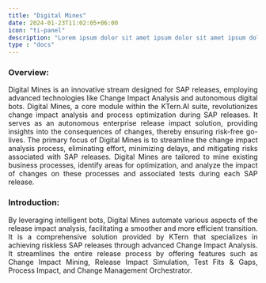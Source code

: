 ```yaml
---
title: "Digital Mines"
date: 2024-01-23T11:02:05+06:00
icon: "ti-panel"
description: "Lorem ipsum dolor sit amet ipsum dolor sit amet ipsum dolor sit amet"
type : "docs"
---
```

<div style='text-align: justify;'>

### Overview:

Digital Mines is an innovative stream designed for SAP releases, employing advanced technologies like Change Impact Analysis and autonomous digital bots. Digital Mines, a core module within the KTern.AI suite, revolutionizes change impact analysis and process optimization during SAP releases. It serves as an autonomous enterprise release impact solution, providing insights into the consequences of changes, thereby ensuring risk-free go-lives. The primary focus of Digital Mines is to streamline the change impact analysis process, eliminating effort, minimizing delays, and mitigating risks associated with SAP releases. Digital Mines are tailored to mine existing business processes, identify areas for optimization, and analyze the impact of changes on these processes and associated tests during each SAP release.

### Introduction:

By leveraging intelligent bots, Digital Mines automate various aspects of the release impact analysis, facilitating a smoother and more efficient transition. It is a comprehensive solution provided by KTern that specializes in achieving riskless SAP releases through advanced Change Impact Analysis. It streamlines the entire release process by offering features such as Change Impact Mining, Release Impact Simulation, Test Fits & Gaps, Process Impact, and Change Management Orchestrator.

</div>